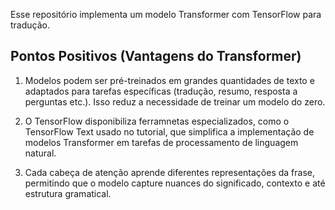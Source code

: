 Esse repositório implementa um modelo Transformer com TensorFlow para tradução.

## Pontos Positivos (Vantagens do Transformer) 

1. Modelos podem ser pré-treinados em grandes quantidades de texto e adaptados para tarefas específicas (tradução, resumo, resposta a perguntas etc.). Isso reduz a necessidade de treinar um modelo do zero.  

2. O TensorFlow disponibiliza ferramnetas especializados, como o TensorFlow Text usado no tutorial, que simplifica a implementação de modelos Transformer em tarefas de processamento de linguagem natural.

3. Cada cabeça de atenção aprende diferentes representações da frase, permitindo que o modelo capture nuances do significado, contexto e até estrutura gramatical.
